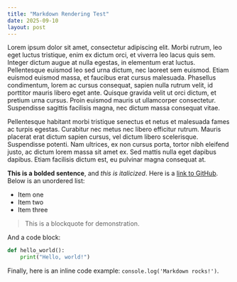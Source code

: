 ```yaml
---
title: "Markdown Rendering Test"
date: 2025-09-10
layout: post
---
```


Lorem ipsum dolor sit amet, consectetur adipiscing elit. Morbi rutrum, leo eget luctus tristique, enim ex dictum orci, et viverra leo lacus quis sem. Integer dictum augue at nulla egestas, in elementum erat luctus. Pellentesque euismod leo sed urna dictum, nec laoreet sem euismod. Etiam euismod euismod massa, et faucibus erat cursus malesuada. Phasellus condimentum, lorem ac cursus consequat, sapien nulla rutrum velit, id porttitor mauris libero eget ante. Quisque gravida velit ut orci dictum, et pretium urna cursus. Proin euismod mauris ut ullamcorper consectetur. Suspendisse sagittis facilisis magna, nec dictum massa consequat vitae.

Pellentesque habitant morbi tristique senectus et netus et malesuada fames ac turpis egestas. Curabitur nec metus nec libero efficitur rutrum. Mauris placerat erat dictum sapien cursus, vel dictum libero scelerisque. Suspendisse potenti. Nam ultrices, ex non cursus porta, tortor nibh eleifend justo, ac dictum lorem massa sit amet ex. Sed mattis nulla eget dapibus dapibus. Etiam facilisis dictum est, eu pulvinar magna consequat at.

**This is a bolded sentence**, and *this is italicized*. Here is a [link to GitHub](https://github.com/). Below is an unordered list:

- Item one
- Item two
- Item three

> This is a blockquote for demonstration.

And a code block:

```python
def hello_world():
    print("Hello, world!")
```

Finally, here is an inline code example: `console.log('Markdown rocks!')`.
